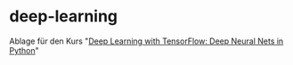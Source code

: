 # deep-learning
<p>Ablage für den Kurs "<a href="https://www.udemy.com/machine-learning-with-tensorflow-for-business-intelligence/">Deep Learning with TensorFlow: Deep Neural Nets in Python</a>"</p>
